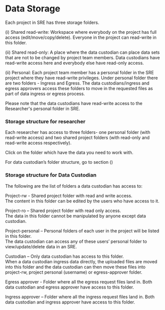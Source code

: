 # Data Storage

Each project in SRE has three storage folders.  

(i) Shared read-write: Workspace where everybody on the project has full access (edit/move/copy/delete). Everyone in the project can read-write in this folder. 

(ii) Shared read-only: A place where the data custodian can place data sets that are not to be changed by project team members. Data custodians have read-write access here and everybody else have read-only access. 

(ii) Personal: Each project team member has a personal folder in the SRE project where they have read-write privileges. Under personal folder there are two folders - Ingress and Egress. The data custodians/ingress and egress approvers access these folders to move in the requested files as part of data ingress or egress process. 

Please note that the data custodians have read-write access to the Researcher's personal folder in SRE.

### Storage structure for researcher 

Each researcher has access to three folders- one personal folder (with read-write access) and two shared project folders (with read-only and read-write access respectively). 

Click on the folder which have the data you need to work with. 

For data custodian’s folder structure, go to section () 

### Storage structure for Data Custodian 

The following are the list of folders a data custodian has access to: 

Project-rw - Shared project folder with read and write access.  
The content in this folder can be edited by the users who have access to it. 

Project-ro – Shared project folder with read only access.  
The data in this folder cannot be manipulated by anyone except data custodian. 

Project-personal – Personal folders of each user in the project will be listed in this folder.  
The data custodian can access any of these users’ personal folder to view/update/delete data in an SRE. 

Custodian – Only data custodian has access to this folder.  
When a data custodian ingress data directly, the uploaded files are moved into this folder and the data custodian can then move these files into project-rw, project personal (username) or egress-approver folder. 

Egress approver - Folder where all the egress request files land in. 
Both data custodian and egress approver have access to this folder. 

Ingress approver – Folder where all the ingress request files land in. 
Both data custodian and ingress approver have access to this folder. 

